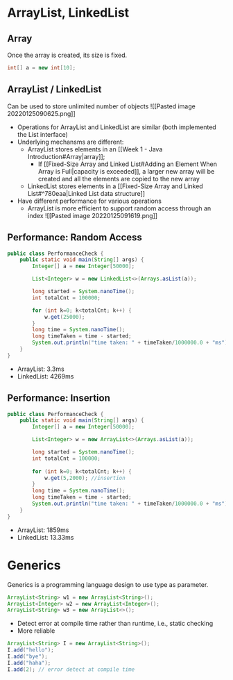 # ArrayList, LinkedList
## Array
Once the array is created, its size is fixed.
```java
int[] a = new int[10];
```
## ArrayList / LinkedList
Can be used to store unlimited number of objects
![[Pasted image 20220125090625.png]]
- Operations for ArrayList and LinkedList are similar (both implemented the List interface)
- Underlying mechansms are different:
	- ArrayList stores elements in an [[Week 1 - Java Introduction#Array|array]];
		- If [[Fixed-Size Array and Linked List#Adding an Element When Array is Full|capacity is exceeded]], a larger new array will be created and all the elements are copied to the new array
	- LinkedList stores elements in a [[Fixed-Size Array and Linked List#^780eaa|Linked List data structure]]
- Have different performance for various operations
	- ArrayList is more efficient to support random access through an index
![[Pasted image 20220125091619.png]]
## Performance: Random Access
```java
public class PerformanceCheck {
	public static void main(String[] args) {
		Integer[] a = new Integer[50000];

		List<Integer> w = new LinkedList<>(Arrays.asList(a));

		long started = System.nanoTime();
		int totalCnt = 100000;

		for (int k=0; k<totalCnt; k++) {
			w.get(25000);
		}
		long time = System.nanoTime();
		long timeTaken = time - started;
		System.out.println("time taken: " + timeTaken/1000000.0 + "ms");
	}
}
```
- ArrayList: 3.3ms
- LinkedList: 4269ms
## Performance: Insertion
```java
public class PerformanceCheck {
	public static void main(String[] args) {
		Integer[] a = new Integer[50000];

		List<Integer> w = new ArrayList<>(Arrays.asList(a));

		long started = System.nanoTime();
		int totalCnt = 100000;
		
		for (int k=0; k<totalCnt; k++) {
			w.get(5,2000); //insertion
		}
		long time = System.nanoTime();
		long timeTaken = time - started;
		System.out.println("time taken: " + timeTaken/1000000.0 + "ms");
	}
}
```
- ArrayList: 1859ms
- LinkedList: 13.33ms
# Generics
Generics is a programming language design to use type as parameter.
```java
ArrayList<String> w1 = new ArrayList<String>();
ArrayList<Integer> w2 = new ArrayList<Integer>();
ArrayList<String> w3 = new ArrayList<>();
```
- Detect error at compile time rather than runtime, i.e., static checking
- More reliable
```java
ArrayList<String> I = new ArrayList<String>();
I.add("hello");
I.add("bye");
I.add("haha");
I.add(2); // error detect at compile time
```